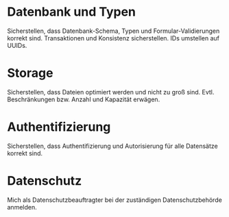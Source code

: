 # Datenbank und Typen

Sicherstellen, dass Datenbank-Schema, Typen und Formular-Validierungen korrekt sind.
Transaktionen und Konsistenz sicherstellen.
IDs umstellen auf UUIDs.

# Storage

Sicherstellen, dass Dateien optimiert werden und nicht zu groß sind.
Evtl. Beschränkungen bzw. Anzahl und Kapazität erwägen.

# Authentifizierung

Sicherstellen, dass Authentifizierung und Autorisierung für alle Datensätze korrekt sind.

# Datenschutz

Mich als Datenschutzbeauftragter bei der zuständigen Datenschutzbehörde anmelden.